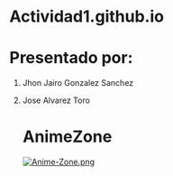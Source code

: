 # Actividad1.github.io

# Presentado por:
1. Jhon Jairo Gonzalez Sanchez
2. Jose Alvarez Toro

   # AnimeZone
   [![Anime-Zone.png](https://i.postimg.cc/MpNtd09W/Anime-Zone.png)](https://postimg.cc/jD6zjfV9) 
